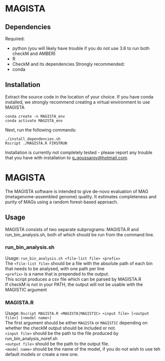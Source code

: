 # MAGISTA
## Dependencies
Required:
 - python (you will likely have trouble if you do not use 3.6 to run both checkM and AMBER)
 - R
 - CheckM and its dependencies
Strongly recommended:
 - conda
## Installation
Extract the source code in the location of your choice.
If you have conda installed, we strongly recommend creating a virtual environment to use MAGISTA
```
conda create -n MAGISTA_env
conda activate MAGISTA_env
```
Next, run the following commands:
```
./install_dependencies.sh
Rscript ./MAGISTA.R FIRSTRUN
```


Installation is currently not completely tested - please report any trouble that you have with installation to g_goussarov@hotmail.com.

# MAGISTA

The MAGISTA software is intended to give de-novo evaluation of MAG (metagenome-assembled genome) quality. It estimates completeness and purity of MAGs using a random forest-based approach.

## Usage
MAGISTA consists of two separate subprograms: MAGISTA.R and run_bin_analysis.sh, both of which should be run from the command line.
### run_bin_analysis.sh
Usage: `run_bin_analysis.sh <file-list file> <prefix>`  
The `<file-list file>` should be a file with the absolute path of each bin that needs to be analysed, with one path per line  
`<prefix>` is a name that is prepended to the output.  
This script produces a csv file which can be parsed by MAGISTA.R  
If checkM is not in your PATH, the output will not be usable with the MAGISTIC argument
### MAGISTA.R
Usage: `Rscript MAGISTA.R <MAGISTA|MAGISTIC> <input file> [<output file>] [<model name>]`  
The first argument should be either `MAGISTA` or `MAGISTIC` depending on whether the checkM output should be included or not.  
`<input file>` should be the path to the file produced by run_bin_analysis_noref.sh  
`<output file>` should be the path to the output file.  
`<model name>` should be the name of the model, if you do not wish to use teh default models or create a new one.
